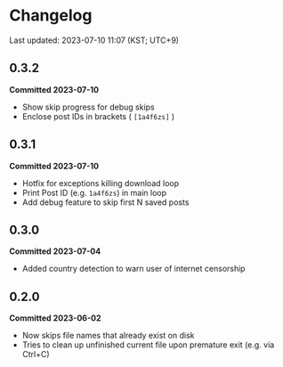# Changelog
Last updated: 2023-07-10 11:07 (KST; UTC+9)

## 0.3.2
**Committed 2023-07-10**
- Show skip progress for debug skips
- Enclose post IDs in brackets ( `[1a4f6zs]` )

## 0.3.1
**Committed 2023-07-10**
- Hotfix for exceptions killing download loop
- Print Post ID (e.g. `1a4f6zs`) in main loop
- Add debug feature to skip first N saved posts

## 0.3.0
**Committed 2023-07-04**
- Added country detection to warn user of internet censorship

## 0.2.0
**Committed 2023-06-02**
- Now skips file names that already exist on disk
- Tries to clean up unfinished current file upon premature exit (e.g. via Ctrl+C)